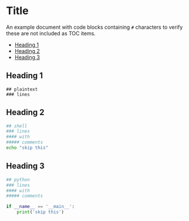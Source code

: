 # Title
An example document with code blocks containing `#` characters to verify these are not included as TOC items.

<!--mdtoc: begin-->
* [Heading 1](#heading-1)
* [Heading 2](#heading-2)
* [Heading 3](#heading-3)
<!--mdtoc: end-->

## Heading 1

```
## plaintext
### lines
```

## Heading 2

```sh
## shell
### lines
#### with
##### comments
echo "skip this"
```

## Heading 3

```python
## python
### lines
#### with
##### comments

if __name__ == '__main__':
    print('skip this')
```


